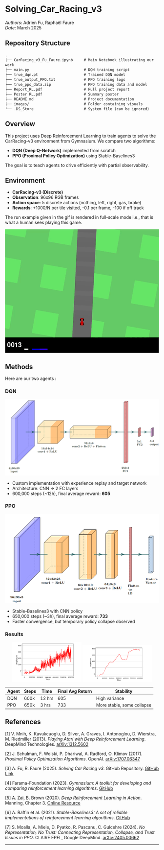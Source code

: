 # Solving_Car_Racing_v3

*Authors*: Adrien Fu, Raphaël Faure  
*Date*: March 2025

## Repository Structure

```
.
├── CarRacing_v3_Fu_Faure.ipynb     # Main Notebook illustrating our work
├── main.py                         # DQN training script
├── true_dqn.pt                     # Trained DQN model
├── true_output_PPO.txt             # PPO training logs
├── true_ppo_data.zip               # PPO training data and model
├── Report_RL.pdf                   # Full project report
├── Poster RL.pdf                   # Summary poster
├── README.md                       # Project documentation
├── images/                         # Folder containing visuals
└── .DS_Store                       # System file (can be ignored)
```



## Overview

This project uses Deep Reinforcement Learning to train agents to solve the CarRacing-v3 environment from Gymnasium. We compare two algorithms:

- **DQN (Deep Q-Network)** implemented from scratch
- **PPO (Proximal Policy Optimization)** using Stable-Baselines3

The goal is to teach agents to drive efficiently with partial observability.

## Environment

- **CarRacing-v3 (Discrete)**
- **Observation**: 96x96 RGB frames
- **Action space**: 5 discrete actions (nothing, left, right, gas, brake)
- **Rewards**: +1000/N per tile visited, -0.1 per frame, -100 if off track
  
The run example given in the gif is rendered in full-scale mode i.e., that is what a human sees playing this game.<br>

<p align='center'>
<img src='./images/run.gif'>
</p>


## Methods
Here are our two agents :
### DQN

<p align='center'>
<img src='./images/dqn architecture.png'>
</p>

- Custom implementation with experience replay and target network
- Architecture: CNN → 2 FC layers
- 600,000 steps (~12h), final average reward: **605**
  

### PPO

<p align='center'>
<img src='./images/ppo architecture.png'>
</p>

- Stable-Baselines3 with CNN policy
- 650,000 steps (~3h), final average reward: **733**
- Faster convergence, but temporary policy collapse observed

### Results

<p align="center">
  <img src="./images/dqn_agent.png" alt="DQN Agent" width="45%"/>
  <img src="./images/ppo_agent.png" alt="PPO Agent" width="45%"/>
</p>


| Agent | Steps | Time   | Final Avg Return | Stability       |
|-------|-------|--------|------------------|-----------------|
| DQN   | 600k  | 12 hrs | 605              | High variance   |
| PPO   | 650k  | 3 hrs  | 733              | More stable, some collapse |

## References

[1] V. Mnih, K. Kavukcuoglu, D. Silver, A. Graves, I. Antonoglou, D. Wierstra, M. Riedmiller (2013). *Playing Atari with Deep Reinforcement Learning*. DeepMind Technologies. [arXiv:1312.5602](https://arxiv.org/abs/1312.5602)

[2] J. Schulman, F. Wolski, P. Dhariwal, A. Radford, O. Klimov (2017). *Proximal Policy Optimization Algorithms*. OpenAI. [arXiv:1707.06347](https://arxiv.org/abs/1707.06347)

[3] A. Fu, R. Faure (2025). *Solving Car Racing v3*. GitHub Repository. [GitHub Link](https://github.com/Adri4000/Solving_Car_Racing_v3)

[4] Farama-Foundation (2023). *Gymnasium: A toolkit for developing and comparing reinforcement learning algorithms*. [GitHub](https://github.com/Farama-Foundation/Gymnasium)

[5] A. Zai, B. Brown (2020). *Deep Reinforcement Learning in Action*. Manning, Chapter 3. [Online Resource](https://livebook.manning.com/concept/deep-learning/q-network)

[6] A. Raffin et al. (2021). *Stable-Baselines3: A set of reliable implementations of reinforcement learning algorithms*. [GitHub](https://github.com/DLR-RM/stable-baselines3)

[7] S. Moalla, A. Miele, D. Pyatko, R. Pascanu, C. Gulcehre (2024). *No Representation, No Trust: Connecting Representation, Collapse, and Trust Issues in PPO*. CLAIRE EPFL, Google DeepMind. [arXiv:2405.00662](https://arxiv.org/pdf/2405.00662)


---







